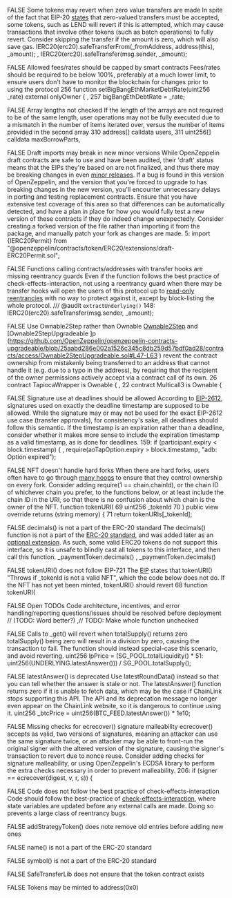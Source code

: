 FALSE	Some tokens may revert when  zero value transfers are made	In spite of the fact that EIP-20 [states](https://github.com/ethereum/EIPs/blob/46b9b698815abbfa628cd1097311deee77dd45c5/EIPS/eip-20.md?plain=1#L116) that zero-valued transfers must be accepted, some tokens, such as LEND will revert if this is attempted, which may cause transactions that involve other tokens (such as batch operations) to fully revert. Consider skipping the transfer if the amount is zero, which will also save gas.	IERC20(erc20).safeTransferFrom(_fromAddress, address(this), _amount); , IERC20(erc20).safeTransfer(msg.sender, _amount);	

FALSE	Allowed fees/rates should be capped by smart contracts	Fees/rates should be required to be below 100%, preferably at a much lower limit, to ensure users don't have to monitor the blockchain for changes prior to using the protocol	256      function setBigBangEthMarketDebtRate(uint256 _rate) external onlyOwner { , 257          bigBangEthDebtRate = _rate;

FALSE	Array lengths not checked	If the length of the arrays are not required to be of the same length, user operations may not be fully executed due to a mismatch in the number of items iterated over, versus the number of items provided in the second array	310           address[] calldata users, 311           uint256[] calldata maxBorrowParts,

FALSE	Draft imports may break in new minor versions	While OpenZeppelin draft contracts are safe to use and have been audited, their 'draft' status means that the EIPs they're based on are not finalized, and thus there may be breaking changes in even [minor releases](https://docs.openzeppelin.com/contracts/3.x/api/drafts). If a bug is found in this version of OpenZeppelin, and the version that you're forced to upgrade to has breaking changes in the new version, you'll encounter unnecessary delays in porting and testing replacement contracts. Ensure that you have extensive test coverage of this area so that differences can be automatically detected, and have a plan in place for how you would fully test a new version of these contracts if they do indeed change unexpectedly. Consider creating a forked version of the file rather than importing it from the package, and manually patch your fork as changes are made.	5:    import {IERC20Permit} from "@openzeppelin/contracts/token/ERC20/extensions/draft-ERC20Permit.sol";																							
																										
FALSE	Functions calling contracts/addresses with transfer hooks are missing reentrancy guards	Even if the function follows the best practice of check-effects-interaction, not using a reentrancy guard when there may be transfer hooks will open the users of this protocol up to [read-only reentrancies](https://chainsecurity.com/curve-lp-oracle-manipulation-post-mortem/) with no way to protect against it, except by block-listing the whole protocol.	/// @audit `extractUnderlying()` 148:             IERC20(erc20).safeTransfer(msg.sender, _amount);																							
																										
FALSE	Use Ownable2Step rather than Ownable	[Ownable2Step](https://github.com/OpenZeppelin/openzeppelin-contracts/blob/3d7a93876a2e5e1d7fe29b5a0e96e222afdc4cfa/contracts/access/Ownable2Step.sol#L31-L56) and [Ownable2StepUpgradeable ]p (https://github.com/OpenZeppelin/openzeppelin-contracts-upgradeable/blob/25aabd286e002a1526c345c8db259d57bdf0ad28/contracts/access/Ownable2StepUpgradeable.sol#L47-L63 ) revent the contract ownership from mistakenly being transferred to an address that cannot handle it (e.g. due to a typo in the address), by requiring that the recipient of the owner permissions actively accept via a contract call of its own.	26    contract TapiocaWrapper is Ownable { , 22    contract Multicall3 is Ownable {																							
																										
FALSE	Signature use at deadlines should be allowed	According to [EIP-2612](https://github.com/ethereum/EIPs/blob/71dc97318013bf2ac572ab63fab530ac9ef419ca/EIPS/eip-2612.md?plain=1#L58), signatures used on exactly the deadline timestamp are supposed to be allowed. While the signature may or may not be used for the exact EIP-2612 use case (transfer approvals), for consistency's sake, all deadlines should follow this semantic. If the timestamp is an expiration rather than a deadline, consider whether it makes more sense to include the expiration timestamp as a valid timestamp, as is done for deadlines.	159:         if (participant.expiry < block.timestamp) { ,  require(aoTapOption.expiry > block.timestamp, "adb: Option expired");																							
																										
FALSE	NFT doesn't handle hard forks	When there are hard forks, users often have to go through [many hoops](https://twitter.com/elerium115/status/1558471934924431363) to ensure that they control ownership on every fork. Consider adding require(1 == chain.chainId), or the chain ID of whichever chain you prefer, to the functions below, or at least include the chain ID in the URI, so that there is no confusion about which chain is the owner of the NFT.	function tokenURI( 69           uint256 _tokenId  70       ) public view override returns (string memory) {  71           return tokenURIs[_tokenId];																							
																										
FALSE	decimals() is not a part of the ERC-20 standard	The decimals() function is not a part of the [ERC-20 standard](https://eips.ethereum.org/EIPS/eip-20), and was added later as an [optional extension](https://github.com/OpenZeppelin/openzeppelin-contracts/blob/master/contracts/token/ERC20/extensions/IERC20Metadata.sol). As such, some valid ERC20 tokens do not support this interface, so it is unsafe to blindly cast all tokens to this interface, and then call this function.	_paymentToken.decimals() , _paymentToken.decimals()																							
																										
FALSE	tokenURI() does not follow EIP-721	The [EIP](https://eips.ethereum.org/EIPS/eip-721) states that tokenURI() "Throws if _tokenId is not a valid NFT", which the code below does not do. If the NFT has not yet been minted, tokenURI() should revert	68       function tokenURI(																							
																										
FALSE	Open TODOs	Code architecture, incentives, and error handling/reporting questions/issues should be resolved before deployment	//    (TODO: Word better?) ,// TODO: Make whole function unchecked																							
																										
FALSE	Calls to _get() will revert when totalSupply() returns zero	totalSupply() being zero will result in a division by zero, causing the transaction to fail. The function should instead special-case this scenario, and avoid reverting.	uint256 lpPrice = (SG_POOL.totalLiquidity() * 51:              uint256(UNDERLYING.latestAnswer())) / SG_POOL.totalSupply();																							
																										
FALSE	latestAnswer() is deprecated	Use latestRoundData() instead so that you can tell whether the answer is stale or not. The latestAnswer() function returns zero if it is unable to fetch data, which may be the case if ChainLink stops supporting this API. The API and its deprecation message no longer even appear on the ChainLink website, so it is dangerous to continue using it.	uint256 _btcPrice = uint256(BTC_FEED.latestAnswer()) * 1e10;

FALSE	Missing checks for ecrecover() signature malleability	ecrecover() accepts as valid, two versions of signatures, meaning an attacker can use the same signature twice, or an attacker may be able to front-run the original signer with the altered version of the signature, causing the signer's transaction to revert due to nonce reuse. Consider adding checks for signature malleability, or using OpenZeppelin's ECDSA library to perform the extra checks necessary in order to prevent malleability.	206:             if (signer == ecrecover(digest, v, r, s)) {																							
																										
FALSE	Code does not follow the best practice of check-effects-interaction	Code should follow the best-practice of [check-effects-interaction](https://blockchain-academy.hs-mittweida.de/courses/solidity-coding-beginners-to-intermediate/lessons/solidity-11-coding-patterns/topic/checks-effects-interactions/), where state variables are updated before any external calls are made. Doing so prevents a large class of reentrancy bugs.

FALSE	addStrategyToken() does note remove old entries before adding new ones																									
																										
FALSE	name() is not a part of the ERC-20 standard																									
																										
FALSE	symbol() is not a part of the ERC-20 standard																									
																										
FALSE	SafeTransferLib does not ensure that the token contract exists																									
																										
FALSE	Tokens may be minted to address(0x0)

																																																																																																																																												